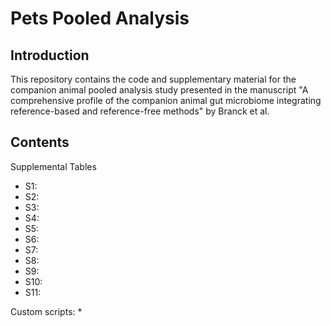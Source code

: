  
# Pets Pooled Analysis

## Introduction

This repository contains the code and supplementary material for the companion animal pooled analysis study presented in the manuscript "A comprehensive profile of the companion animal gut microbiome integrating reference-based and reference-free methods" by Branck et al. 

## Contents
Supplemental Tables
* S1:
* S2:
* S3:
* S4:
* S5:
* S6:
* S7:
* S8:
* S9:
* S10:
* S11:

Custom scripts:
* 
